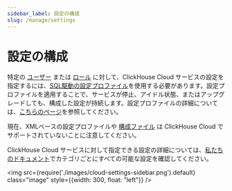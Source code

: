 ```yaml
---
sidebar_label: 設定の構成
slug: /manage/settings
---
```


# 設定の構成

特定の [ユーザー](/operations/access-rights#user-account-management) または [ロール](/operations/access-rights#role-management) に対して、ClickHouse Cloud サービスの設定を指定するには、[SQL駆動の設定プロファイル](/operations/access-rights#settings-profiles-management)を使用する必要があります。設定プロファイルを適用することで、サービスが停止、アイドル状態、またはアップグレードしても、構成した設定が持続します。設定プロファイルの詳細については、[こちらのページ](/operations/settings/settings-profiles.md)を参照してください。

現在、XMLベースの設定プロファイルや [構成ファイル](/operations/configuration-files.md) は ClickHouse Cloud でサポートされていないことに注意してください。

ClickHouse Cloud サービスに対して指定できる設定の詳細については、[私たちのドキュメント](/operations/settings)でカテゴリごとにすべての可能な設定を確認してください。

<img src={require('./images/cloud-settings-sidebar.png').default} class="image" style={{width: 300, float: "left"}} />
